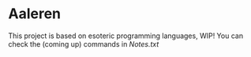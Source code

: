 # Aaleren
This project is based on esoteric programming languages, WIP!
You can check the (coming up) commands in *Notes.txt* 
